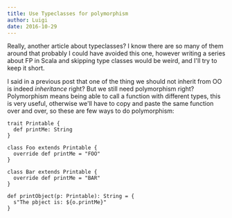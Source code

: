```yaml
---
title: Use Typeclasses for polymorphism
author: Luigi
date: 2016-10-29
---
```


Really, another article about typeclasses?
I know there are so many of them around that probably I could have avoided this one,
however writing a series about FP in Scala and skipping type classes would be weird,
and I'll try to keep it short.

I said in a previous post that one of the thing we should not inherit from OO is indeed *inheritance*
right? 
But we still need polymorphism right? Polymorphism means being able to call a function 
with different types, this is very useful, otherwise we'll have to copy and paste the same function over and over,
so these are few ways to do polymorphism: 

```
trait Printable {
  def printMe: String
}

class Foo extends Printable {
  override def printMe = "FOO"
}

class Bar extends Printable {
  override def printMe = "BAR"
}

def printObject(p: Printable): String = {
  s"The pbject is: ${o.printMe}"
}
```




